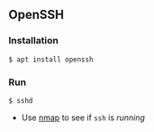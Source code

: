 ## OpenSSH

### Installation
```
$ apt install openssh
```

### Run
```
$ sshd
```
* Use [nmap](../nmap) to see if `ssh` is _running_
